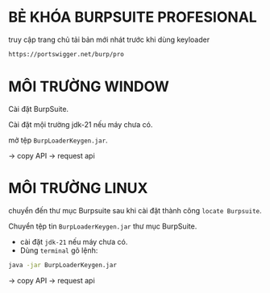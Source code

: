 # BẺ KHÓA BURPSUITE PROFESIONAL
truy cập trang chủ tải bản mới nhát trước khi dùng keyloader
```bash
https://portswigger.net/burp/pro
```
# MÔI TRƯỜNG WINDOW
Cài đặt BurpSuite.

Cài đặt mội trường jdk-21 nếu máy chưa có.

mở tệp `BurpLoaderKeygen.jar`.

-> copy API -> request api


# MÔI TRƯỜNG LINUX
chuyển đến thư mục Burpsuite sau khi cài đặt thành công `locate Burpsuite`.

Chuyển tệp tin `BurpLoaderKeygen.jar` thư mục BurpSuite.

- cài đặt `jdk-21` nếu máy chưa có.
- Dùng `terminal` gõ lệnh:
```bash
java -jar BurpLoaderKeygen.jar
```
-> copy API -> request api
